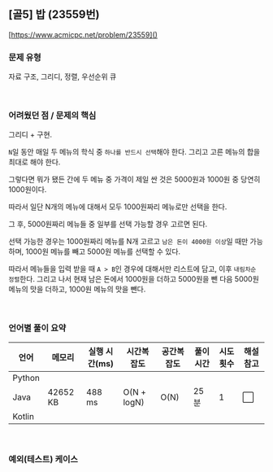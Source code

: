 ## [골5] 밥 (23559번)

[https://www.acmicpc.net/problem/23559]()

### 문제 유형

자료 구조, 그리디, 정렬, 우선순위 큐

<br>

### 어려웠던 점 / 문제의 핵심

그리디 + 구현.

`N`일 동안 매일 두 메뉴의 학식 중 `하나를 반드시 선택`해야 한다. 그리고 고른 메뉴의 합을 최대로 해야 한다.

그렇다면 뭐가 됐든 간에 두 메뉴 중 가격이 제일 싼 것은 5000원과 1000원 중 당연히 1000원이다. 

따라서 일단 N개의 메뉴에 대해서 모두 1000원짜리 메뉴로만 선택을 한다.

그 후, 5000원짜리 메뉴들 중 일부를 선택 가능할 경우 고르면 된다.

선택 가능한 경우는 1000원짜리 메뉴를 N개 고르고 `남은 돈이 4000원 이상`일 때만 가능하며, 1000원 메뉴를 빼고 5000원 메뉴를 선택할 수 있다.

따라서 메뉴들을 입력 받을 때 `A > B`인 경우에 대해서만 리스트에 담고, 이후 `내림차순 정렬`한다. 그리고 나서 현재 남은 돈에서 1000원을 더하고 5000원을 뺀 다음 5000원 메뉴의 맛을 더하고, 1000원 메뉴의 맛을 뺀다.

<br>

### 언어별 풀이 요약

| 언어   | 메모리   | 실행 시간(ms) | 시간복잡도  | 공간복잡도 | 풀이 시간 | 시도 횟수 | 해설 참고            |
| ------ | -------- | ------------- | ----------- | ---------- | --------- | --------- | -------------------- |
| Python |          |               |             |            |           |           |                      |
| Java   | 42652 KB | 488 ms        | O(N + logN) | O(N)       | 25분      | 1         | :white_large_square: |
| Kotlin |          |               |             |            |           |           |                      |

<br>

### 예외(테스트) 케이스

```
```

